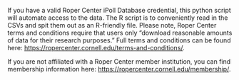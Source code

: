 If you have a valid Roper Center iPoll Database credential, this python script will automate access to the data. The R script is to conveniently read in the CSVs and spit them out as an R-friendly file. Please note, Roper Center terms and conditions require that users only “download reasonable amounts of data for their research purposes.” Full terms and conditions can be found here: https://ropercenter.cornell.edu/terms-and-conditions/.

If you are not affiliated with a Roper Center member institution, you can find membership information here: https://ropercenter.cornell.edu/membership/.
